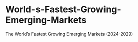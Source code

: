 # World-s-Fastest-Growing-Emerging-Markets
The World’s Fastest Growing Emerging Markets (2024-2029)
